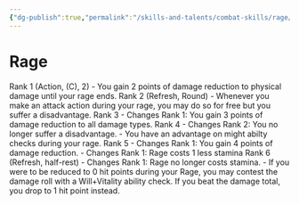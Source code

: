 ```yaml
---
{"dg-publish":true,"permalink":"/skills-and-talents/combat-skills/rage/"}
---
```


# Rage
Rank 1 (Action, (C), 2)
	- You gain 2 points of damage reduction to physical damage until your rage ends.
Rank 2 (Refresh, Round)
	- Whenever you make an attack action during your rage, you may do so for free but you suffer a disadvantage.
Rank 3
	- Changes Rank 1: You gain 3 points of damage reduction to all damage types.
Rank 4
	- Changes Rank 2: You no longer suffer a disadvantage.
	- You have an advantage on might abilty checks during your rage.
Rank 5
	- Changes Rank 1: You gain 4 points of damage reduction.
	- Changes Rank 1: Rage costs 1 less stamina
Rank 6 (Refresh, half-rest)
	- Changes Rank 1: Rage no longer costs stamina.
	- If you were to be reduced to 0 hit points during your Rage, you may contest the damage roll with a Will+Vitality ability check. If you beat the damage total, you drop to 1 hit point instead.
